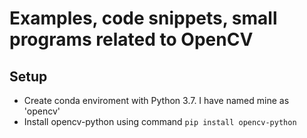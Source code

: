 # Examples, code snippets, small programs related to OpenCV

## Setup

- Create conda enviroment with Python 3.7. I have named mine as 'opencv'
- Install opencv-python using command `pip install opencv-python`